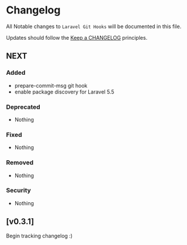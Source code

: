 # Changelog

All Notable changes to `Laravel Git Hooks` will be documented in this file.

Updates should follow the [Keep a CHANGELOG](http://keepachangelog.com/) principles.

## NEXT

### Added
- prepare-commit-msg git hook
- enable package discovery for Laravel 5.5

### Deprecated
- Nothing

### Fixed
- Nothing

### Removed
- Nothing

### Security
- Nothing

## [v0.3.1]

Begin tracking changelog :)

